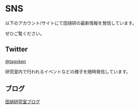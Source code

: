 # SNS
以下のアカウント/サイトにて田胡研の最新情報を発信しています。

ぜひご覧ください。

## Twitter
[@tagoken](https://twitter.com/tagoken)

研究室内で行われるイベントなどの様子を随時発信しています。

## ブログ
[田胡研究室ブログ](http://blog.t-lab.cs.teu.ac.jp)


